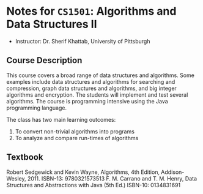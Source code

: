 # Notes for `CS1501`: Algorithms and Data Structures II
+ Instructor: Dr. Sherif Khattab, University of Pittsburgh
## Course Description
This course covers a broad range of data structures and algorithms. Some examples include data structures and algorithms for searching and compression, graph data structures and algorithms, and big integer algorithms and encryption. The students will implement and test several algorithms. The course is programming intensive using the Java programming language.

The class has two main learning outcomes:
1. To convert non-trivial algorithms into programs
2. To analyze and compare run-times of algorithms

## Textbook
Robert Sedgewick and Kevin Wayne, Algorithms, 4th Edition, Addison-Wesley, 2011. ISBN-13: 9780321573513
F. M. Carrano and T. M. Henry, Data Structures and Abstractions with Java (5th Ed.) ISBN-10: 0134831691
